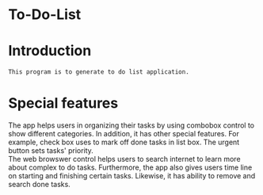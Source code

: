 # To-Do-List
# Introduction
    This program is to generate to do list application.     
# Special features
The app helps users in organizing their tasks by using combobox control to show different categories. 
 In addition, it has other special features. For example, check box uses to mark off done tasks in list box. 
 The urgent button sets tasks' priority.  
 The web browswer control helps users to search internet to learn more about complex to do tasks. 
 Furthermore, the app also gives users time line on starting and finishing certain tasks. 
 Likewise, it has ability to remove and search done tasks.
